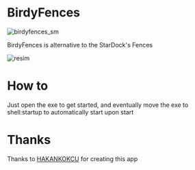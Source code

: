 # BirdyFences
![birdyfences_sm](https://github.com/user-attachments/assets/ac577965-9f2f-483a-9bfd-4281b199ec73)

BirdyFences is alternative to the StarDock's Fences

![resim](https://user-images.githubusercontent.com/103432992/190169653-c00308b4-afb1-407b-b1e6-be29d8ac5ecc.png)

# How to
Just open the exe to get started, and eventually move the exe to shell:startup to automatically start upon start

# Thanks
Thanks to [HAKANKOKCU](https://github.com/HAKANKOKCU/BirdyFences) for creating this app
